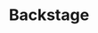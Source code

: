 ---
blog: https://backstage.io/blog/
codehost: https://github.com/https://github.com/backstage/backstage
logohandle: backstageio
sort: backstage
title: Backstage
website: https://backstage.io/
---